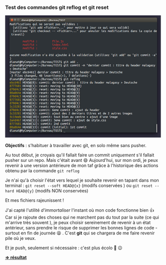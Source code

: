 ### Test des commandes git reflog et git reset

![capture du terminal](/img/screenshot.png)

**Objectifs** : s'habituer à travailler avec git, en solo même sans pusher.

Au tout début, je croyais qu'il fallait faire un commit *uniquement* s'il fallait  pusher sur un repo.
Mais c'était avant :smile:
Aujourd'hui,  sur mon ordi, je peux revenir à une version antérieure de mon taf grâce à l'historique des actions obtenu par la commande ```git reflog```

Je n'ai qu'à choisir l'état vers lequel je souhaite revenir en tapant dans mon terminal :
  ```git reset --soft HEAD@{x}``` (modifs conservées ) ou ```git reset --hard HEAD@{y}``` (modifs NON conservées)
  
  Et mes fichiers rajeunissent ! 
  
  J'ai capté l'utilité *d'immortaliser* l'instant où mon code fonctionne bien :thumbsup: 
Car si  je rajoute des choses qui ne marchent pas du tout par la suite (ce qui m'arrive très souvent ),   je peux choisir sereinement de revenir à un état antérieur, sans prendre le risque de supprimer les bonnes lignes de code - surtout en fin de journée :tired_face: .
C'est **git** qui se chargera de me faire revenir pile où je veux.

Et je push, seulement si nécessaire : c'est plus écolo :deciduous_tree:  :wink:

[**=> résultat**](https://dianatecher.github.io/github-training/)
